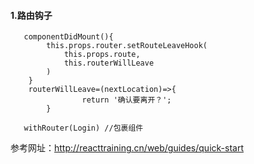 #### 1.路由钩子
>
```
   componentDidMount(){
        this.props.router.setRouteLeaveHook(
            this.props.route,
            this.routerWillLeave
        )
    }
    routerWillLeave=(nextLocation)=>{
                return '确认要离开？';
        }
```
```
   withRouter(Login) //包裹组件
```
参考网址：http://reacttraining.cn/web/guides/quick-start
>